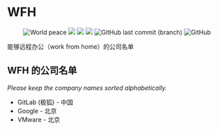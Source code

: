 # WFH
<p align="center">
    <img alt="World peace" src="https://img.shields.io/badge/world-peace-brightgreen" />
    <a href="https://github.com/yeahdongcn/WFH/graphs/contributors" alt="Contributors">
        <img src="https://img.shields.io/github/contributors/yeahdongcn/WFH" /></a>
    <a href="#backers" alt="Backers on Open Collective">
        <img src="https://img.shields.io/opencollective/backers/wfh" /></a>
    <a href="#sponsors" alt="Sponsors on Open Collective">
        <img src="https://img.shields.io/opencollective/sponsors/wfh" /></a>
    <img alt="GitHub last commit (branch)" src="https://img.shields.io/github/last-commit/yeahdongcn/wfh/main">
    <img alt="GitHub" src="https://img.shields.io/github/license/yeahdongcn/wfh" />
</p>
能够远程办公（work from home）的公司名单

## WFH 的公司名单

*Please keep the company names sorted alphabetically.*

* GitLab (极狐) - 中国 
* Google - 北京
* VMware - 北京

